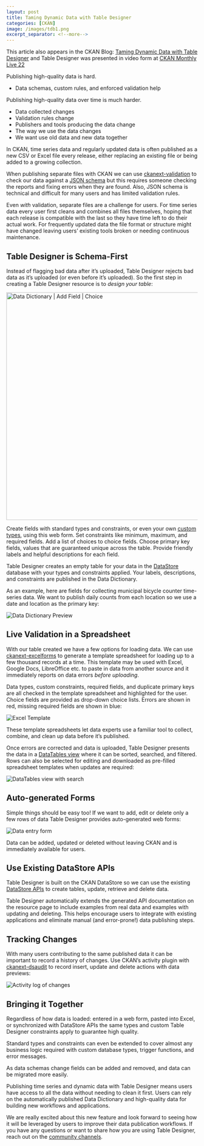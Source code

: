 ```yaml
---
layout: post
title: Taming Dynamic Data with Table Designer
categories: [CKAN]
image: /images/tdb1.png
excerpt_separator: <!--more-->
---
```


This article also appears in the CKAN Blog: [Taming Dynamic Data with Table Designer](https://ckan.org/blog/taming-dynamic-data-with-table-designer) and Table Designer was presented in video form at [CKAN Monthly Live 22](https://www.youtube.com/watch?v=9eD7HDS9PWk&t=362s)

Publishing high-quality data is hard.

- Data schemas, custom rules, and enforced validation help

Publishing high-quality data over time is much harder.

- Data collected changes
- Validation rules change
- Publishers and tools producing the data change
- The way we use the data changes
- We want use old data and new data together

In CKAN, time series data and regularly updated data is often published as a new CSV or Excel file every release, either replacing an existing file or being added to a growing collection.

When publishing separate files with CKAN we can use [ckanext-validation](https://github.com/ckan/ckanext-validation) to check our data against a [JSON schema](https://json-schema.org/) but this requires someone checking the reports and fixing errors when they are found. Also, JSON schema is technical and difficult for many users and has limited validation rules.

Even *with* validation, separate files are a challenge for users. For time series data every user first cleans and combines all files themselves, hoping that each release is compatible with the last so they have time left to do their actual work. For frequently updated data the file format or structure might have changed leaving users’ existing tools broken or needing continuous maintenance.

<!--more-->

## Table Designer is Schema-First

Instead of flagging bad data after it’s uploaded, Table Designer rejects bad data as it’s uploaded (or even before it’s uploaded). So the first step in creating a Table Designer resource is to *design your table*:

<img src="/images/tdb1.png" alt="Data Dictionary | Add Field | Choice" width=600>

Create fields with standard types and constraints, or even your own [custom types](https://docs.ckan.org/en/2.11/extensions/custom-columns-constraints.html#custom-columns-constraints), using this web form. Set constraints like minimum, maximum, and required fields. Add a list of choices to choice fields. Choose primary key fields, values that are guaranteed unique across the table. Provide friendly labels and helpful descriptions for each field.

Table Designer creates an empty table for your data in the [DataStore](https://docs.ckan.org/en/2.11/maintaining/datastore.html) database with your types and constraints applied. Your labels, descriptions, and constraints are published in the Data Dictionary.

As an example, here are fields for collecting municipal bicycle counter time-series data. We want to publish daily counts from each location so we use a date and location as the primary key:

<img src="/images/tdb2.png" alt="Data Dictionary Preview">

## Live Validation in a Spreadsheet

With our table created we have a few options for loading data. We can use [ckanext-excelforms](https://docs.ckan.org/en/2.11/maintaining/table-designer.html#creating-and-updating-rows-with-ckanext-excelforms) to generate a template spreadsheet for loading up to a few thousand records at a time. This template may be used with Excel, Google Docs, LibreOffice etc. to paste in data from another source and it immediately reports on data errors *before uploading*.

Data types, custom constraints, required fields, and duplicate primary keys are all checked in the template spreadsheet and highlighted for the user. Choice fields are provided as drop-down choice lists. Errors are shown in red, missing required fields are shown in blue:

<img src="/images/tdb3.png" alt="Excel Template">

These template spreadsheets let data experts use a familiar tool to collect, combine, and clean up data before it’s published.

Once errors are corrected and data is uploaded, Table Designer presents the data in a [DataTables view](https://docs.ckan.org/en/2.11/maintaining/data-viewer.html#datatables-view) where it can be sorted, searched, and filtered. Rows can also be selected for editing and downloaded as pre-filled spreadsheet templates when updates are required:

<img src="/images/tdb5.png" alt="DataTables view with search">

## Auto-generated Forms

Simple things should be easy too! If we want to add, edit or delete only a few rows of data Table Designer provides auto-generated web forms:

<img src="/images/tdb6.png" alt="Data entry form">

Data can be added, updated or deleted without leaving CKAN and is immediately available for users.

## Use Existing DataStore APIs

Table Designer is built on the CKAN DataStore so we can use the existing [DataStore APIs](https://docs.ckan.org/en/2.11/maintaining/datastore.html#the-data-api) to create tables, update, retrieve and delete data.

Table Designer automatically extends the generated API documentation on the resource page to include examples from real data and examples with updating and deleting. This helps encourage users to integrate with existing applications and eliminate manual (and error-prone!) data publishing steps.

## Tracking Changes

With many users contributing to the same published data it can be important to record a history of changes. Use CKAN’s activity plugin with [ckanext-dsaudit](https://docs.ckan.org/en/2.11/maintaining/table-designer.html#tracking-changes-with-ckanext-dsaudit) to record insert, update and delete actions with data previews:

<img src="/images/tdb7.png" alt="Activity log of changes">

## Bringing it Together

Regardless of how data is loaded: entered in a web form, pasted into Excel, or synchronized with DataStore APIs the same types and custom Table Designer constraints apply to guarantee high quality.

Standard types and constraints can even be extended to cover almost any business logic required with custom database types, trigger functions, and error messages.

As data schemas change fields can be added and removed, and data can be migrated more easily.

Publishing time series and dynamic data with Table Designer means users have access to all the data without needing to clean it first. Users can rely on the automatically published Data Dictionary and high-quality data for building new workflows and applications.

We are really excited about this new feature and look forward to seeing how it will be leveraged by users to improve their data publication workflows. If you have any questions or want to share how you are using Table Designer, reach out on the [community channels](https://ckan.org/community).
